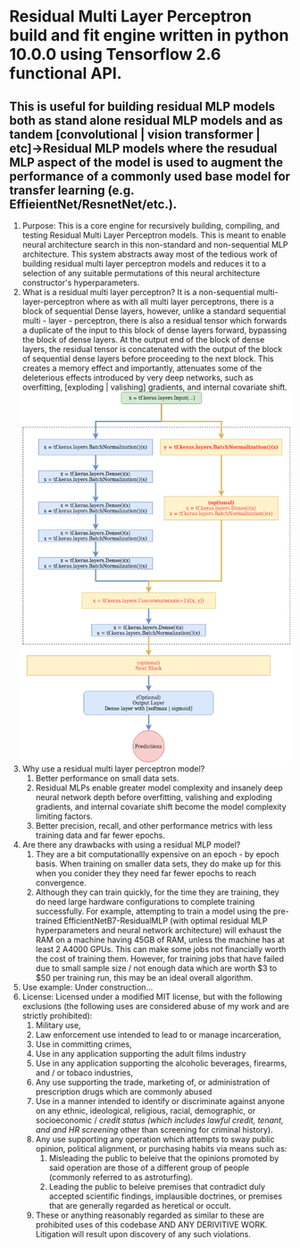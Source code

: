 #  Residual Multi Layer Perceptron build and fit engine written in python 10.0.0 using Tensorflow 2.6 functional API. 
## This is useful for building residual MLP models both as stand alone residual MLP models and as tandem [convolutional | vision transformer | etc]->Residual MLP models where the resudual MLP aspect of the model is used to augment the performance of a commonly used base model for transfer learning (e.g. EffieientNet/ResnetNet/etc.).

1. Purpose: This is a core engine for recursively building, compiling, and testing Residual Multi Layer Perceptron models. This is meant to enable neural architecture search in this non-standard and non-sequential MLP architecture. This system abstracts away most of the tedious work of building residual multi layer perceptron models and reduces it to a selection of any suitable permutations of this neural architecture constructor's hyperparameters.
2. What is a residual multi layer perceptron? It is a non-sequential multi-layer-perceptron where as with all multi layer perceptrons, there is a block of sequential Dense layers, however, unlike a standard sequential multi - layer - perceptron, there is also a residual tensor which forwards a duplicate of the input to this block of dense layers forward, bypassing the block of dense layers. At the output end of the block of dense layers, the residual tensor is concatenated with the output of the block of sequential dense layers before proceeding to the next block. This creates a memory effect and importantly, attenuates some of the deleterious effects introduced by very deep networks, such as overfitting, [exploding | valishing] gradients, and internal covariate shift. 
   ![/assets/residual_mlp_summary.drawio.png](/assets/residual_mlp_summary.drawio.png)
3. Why use a residual multi layer perceptron model?
    1. Better performance on small data sets.
    2. Residual MLPs enable greater model complexity and insanely deep neural network depth before overfitting, valishing and exploding gradients, and internal covariate shift become the model complexity limiting factors.
    3. Better precision, recall, and other performance metrics with less training data and far fewer epochs.
4. Are there any drawbacks with using a residual MLP model?
    1. They are a bit computationallly expensive on an epoch - by epoch basis. When training on smaller data sets, they do make up for this when you conider they they need far fewer epochs to reach convergence.
    2. Although they can train quickly, for the time they are training, they do need large hardware configurations to complete training successfully. For example, attempting to train a model using the pre-trained EfficientNetB7-ResidualMLP (with optimal residual MLP hyperparameters and neural network architecture) will exhaust the RAM on a machine having 45GB of RAM, unless the machine has at least 2 A4000 GPUs. This can make some jobs not financially worth the cost of training them. However, for training jobs that have failed due to small sample size / not enough data which are worth $3 to $50 per training run, this may be an ideal overall algorithm.
4. Use example:
    Under construction...
5. License: Licensed under a modified MIT license, but with the following exclusions (the following uses are considered abuse of my work and are strictly prohibited): 
    1. Military use, 
    2. Law enforcement use intended to lead to or manage incarceration, 
    3. Use in committing crimes, 
    4. Use in any application supporting the adult films industry 
    5. Use in any application supporting the alcoholic beverages, firearms, and / or tobaco industries,
    6. Any use supporting the trade, marketing of, or administration of prescription drugs which are commonly abused 
    7. Use in a manner intended to identify or discriminate against anyone on any ethnic, ideological,  religious, racial, demographic, or socioeconomic / *credit status (which includes lawful credit, tenant, and and HR screening* other than screening for criminal history).
    8. Any use supporting any operation which attempts to sway public opinion, political alignment, or purchasing habits via means such as:
        1. Misleading the public to beleive that the opinions promoted by said operation are those of a different group of people (commonly referred to as astroturfing).
        2. Leading the public to beleive premises that contradict duly accepted scientific findings, implausible doctrines, or premises that are generally regarded as heretical or occult.
    9. These or anything reasonably regarded as similar to these are prohibited uses of this codebase AND ANY DERIVITIVE WORK. Litigation will result upon discovery of any such violations.